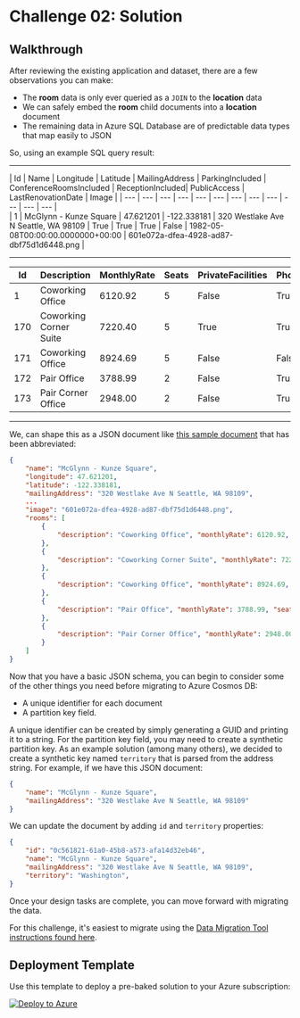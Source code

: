 # Challenge 02: Solution

## Walkthrough

After reviewing the existing application and dataset, there are a few observations you can make:

- The **room** data is only ever queried as a ``JOIN`` to the **location** data
- We can safely embed the **room** child documents into a **location** document
- The remaining data in Azure SQL Database are of predictable data types that map easily to JSON

So, using an example SQL query result:

---

| Id | Name | Longitude | Latitude | MailingAddress | ParkingIncluded | ConferenceRoomsIncluded | ReceptionIncluded| PublicAccess | LastRenovationDate | Image |
| --- | --- | --- | --- | --- | --- | --- | --- | --- | --- | --- | --- |  
| 1 | McGlynn - Kunze Square | 47.621201 | -122.338181 | 320 Westlake Ave N Seattle, WA 98109 | True | True | True | False | 1982-05-08T00:00:00.0000000+00:00 | 601e072a-dfea-4928-ad87-dbf75d1d6448.png |

---

| Id | Description | MonthlyRate | Seats | PrivateFacilities | PhoneIncluded | Windows | Corner | LocationId |
|--- |--- |--- |--- |--- |--- |--- |--- |--- |
| 1 | Coworking Office | 6120.92 | 5 | False | True | False | False | 1 |
| 170 | Coworking Corner Suite | 7220.40 | 5 | True | True | False | True | 1 |
| 171 | Coworking Office | 8924.69 | 5 | False | False | False | False | 1 |
| 172 | Pair Office | 3788.99 | 2 | False | True | False | False | 1 |
| 173 | Pair Corner Office | 2948.00 | 2 | False | True | False | True | 1 |

---

We, can shape this as a JSON document like [this sample document](./example.json) that has been abbreviated:

```json
{
    "name": "McGlynn - Kunze Square",
    "longitude": 47.621201,
    "latitude": -122.338181,
    "mailingAddress": "320 Westlake Ave N Seattle, WA 98109",
    ...
    "image": "601e072a-dfea-4928-ad87-dbf75d1d6448.png",
    "rooms": [
        {
            "description": "Coworking Office", "monthlyRate": 6120.92, "seats": 5, ...
        },
        {
            "description": "Coworking Corner Suite", "monthlyRate": 7220.40, "seats": 5, ..
        },
        {
            "description": "Coworking Office", "monthlyRate": 8924.69, "seats": 5, ..
        },
        {
            "description": "Pair Office", "monthlyRate": 3788.99, "seats": 2, ...
        },
        {
            "description": "Pair Corner Office", "monthlyRate": 2948.00, "seats": 2, ..
        }
    ]
}
```

Now that you have a basic JSON schema, you can begin to consider some of the other things you need before migrating to Azure Cosmos DB:

- A unique identifier for each document
- A partition key field.

A unique identifier can be created by simply generating a GUID and printing it to a string. For the partition key field, you may need to create a synthetic partition key. As an example solution (among many others), we decided to create a synthetic key named ``territory`` that is parsed from the address string. For example, if we have this JSON document:

```json
{
    "name": "McGlynn - Kunze Square",
    "mailingAddress": "320 Westlake Ave N Seattle, WA 98109"
}
```

We can update the document by adding ``id`` and ``territory`` properties:

```json
{
    "id": "0c561821-61a0-45b8-a573-afa14d32eb46",
    "name": "McGlynn - Kunze Square",
    "mailingAddress": "320 Westlake Ave N Seattle, WA 98109",
    "territory": "Washington",
}
```

Once your design tasks are complete, you can move forward with migrating the data.

For this challenge, it's easiest to migrate using the [Data Migration Tool instructions found here](https://docs.microsoft.com/azure/cosmos-db/import-data#SQL).

## Deployment Template

Use this template to deploy a pre-baked solution to your Azure subscription:

[![Deploy to Azure](https://docs.microsoft.com/en-us/azure/templates/media/deploy-to-azure.svg)](https://portal.azure.com/#create/Microsoft.Template/uri/https%3A%2F%2Fgithub.com%2FMSUSDEV%2Fcosmosdb_app_modernization%2Fblob%2F02-solution%2Farmdeploy.json)

